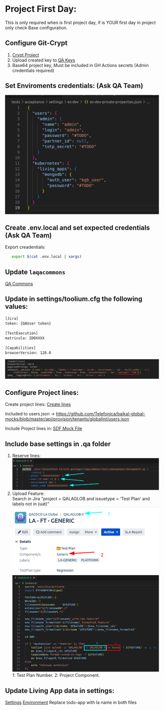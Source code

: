 # Project First Day:

This is only required when is first project day, if is YOUR first day in project only check Base configuration.

## Configure Git-Crypt

   1. [Crypt Project](./configure-git-crypt.md#git-crypt)
   2. Upload created key to [QA Keys](https://confluence.tid.es/pages/viewpage.action?spaceKey=CTO&title=%5BLA-QA%5D+Tools)<br>
   3. Base64 project key, Must be included in GH Actions secrets (Admin credentials required)

## Set Enviroments credentials: (Ask QA Team)
   ![private settings](images/private-settings.png)

## Create .env.local and set expected credentials (Ask QA Team)
   Export creadentials:
   ```bash
      export $(cat .env.local | xargs)
   ```

## Update `laqacommons` 
[QA Commons](https://github.com/Telefonica/living-apps-qa-common)

## Update in settings/toolium.cfg the following values:
   ```
   [Jira]
   token: {QAUser token}

   [TestExecution]
   matricula: ID0XXXX

   [Capabilities]
   browserVersion: 128.0
   ```
   ![selenoid__options](images/selenoid__options.png)

## Configure Project lines:
   Create project lines: [Create lines](./create-lines.md#create-lines)

   Included to users.json ->
   https://github.com/Telefonica/baikal-global-mocks/blob/master/api/provision/tenants/globalint/users.json

   Include Project lines in: [SDF Mock File](../settings/common-sdf-mock.json)

## Include base settings in .qa folder
   1. Reserve lines:<br>
      ![reserve lines](images/reserve-lines.png)
   2. Upload Feature:<br>
      Search in Jira "project = QALAGLOB and issuetype = 'Test Plan' and labels not in (uat)"
      ![tests plans](images/test-plan.png)
      ![upload features](images/upload-features.png)
      1: Test Plan Number.
      2: Project Component.

## Update Living App data in settings: 
   [Settings](../settings/common-living-apps.json)
   [Environment](../common/environment.py)
   Replace todo-app with la name in both files

